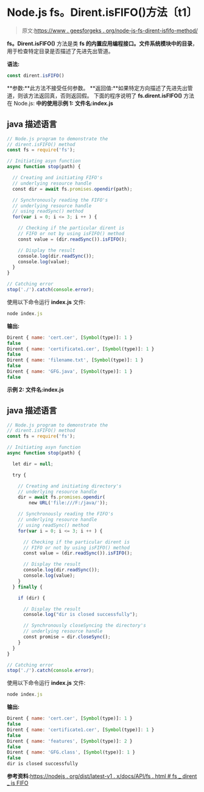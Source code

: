 # Node.js fs。Dirent.isFIFO()方法〔t1〕

> 原文:[https://www . geesforgeks . org/node-js-fs-dirent-isfifo-method/](https://www.geeksforgeeks.org/node-js-fs-dirent-isfifo-method/)

**fs。Dirent.isFIFO()** 方法是类 **fs 的内置应用编程接口。**文件系统**模块中的目录**，用于检查特定目录是否描述了先进先出管道。

**语法:**

```js
const dirent.isFIFO()
```

**参数:**此方法不接受任何参数。
**返回值:**如果特定方向描述了先进先出管道，则该方法返回真，否则返回假。
下面的程序说明了 **fs.dirent.isFIFO()** 方法在 Node.js:
**中的使用示例 1:**
**文件名:index.js**

## java 描述语言

```js
// Node.js program to demonstrate the
// dirent.isFIFO() method
const fs = require('fs');

// Initiating asyn function
async function stop(path) {

  // Creating and initiating FIFO's
  // underlying resource handle
  const dir = await fs.promises.opendir(path);

  // Synchronously reading the FIFO's
  // underlying resource handle
  // using readSync() method
  for(var i = 0; i <= 3; i ++ ) {

    // Checking if the particular dirent is
    // FIFO or not by using isFIFO() method
    const value = (dir.readSync()).isFIFO();

    // Display the result
    console.log(dir.readSync());
    console.log(value);
  }
}

// Catching error
stop('./').catch(console.error);
```

使用以下命令运行 **index.js** 文件:

```js
node index.js
```

**输出:**

```js
Dirent { name: 'cert.cer', [Symbol(type)]: 1 }
false
Dirent { name: 'certificate1.cer', [Symbol(type)]: 1 }
false
Dirent { name: 'filename.txt', [Symbol(type)]: 1 }
false
Dirent { name: 'GFG.java', [Symbol(type)]: 1 }
false
```

**示例 2:**
**文件名:index.js**

## java 描述语言

```js
// Node.js program to demonstrate the
// dirent.isFIFO() method
const fs = require('fs');

// Initiating asyn function
async function stop(path) {

  let dir = null;

  try {

    // Creating and initiating directory's
    // underlying resource handle
    dir = await fs.promises.opendir(
        new URL('file:///F:/java/'));

    // Synchronously reading the FIFO's
    // underlying resource handle
    // using readSync() method
    for(var i = 0; i <= 3; i ++ ) {

      // Checking if the particular dirent is
      // FIFO or not by using isFIFO() method
      const value = (dir.readSync()).isFIFO();

      // Display the result
      console.log(dir.readSync());
      console.log(value);
    }
  } finally {

    if (dir) {

      // Display the result
      console.log("dir is closed successfully");

      // Synchronously closeSyncing the directory's
      // underlying resource handle
      const promise = dir.closeSync();
    }
  }
}

// Catching error
stop('./').catch(console.error);
```

使用以下命令运行 **index.js** 文件:

```js
node index.js
```

**输出:**

```js
Dirent { name: 'cert.cer', [Symbol(type)]: 1 }
false
Dirent { name: 'certificate1.cer', [Symbol(type)]: 1 }
false
Dirent { name: 'features', [Symbol(type)]: 2 }
false
Dirent { name: 'GFG.class', [Symbol(type)]: 1 }
false
dir is closed successfully
```

**参考资料:**[https://nodejs . org/dist/latest-v1 . x/docs/API/fs . html # fs _ dirent _ is FIFO](https://nodejs.org/dist/latest-v12.x/docs/api/fs.html#fs_dirent_isfifo)